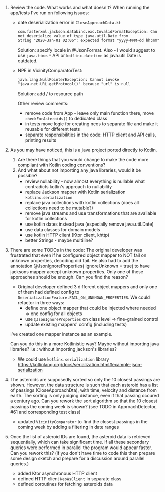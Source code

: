 1. Review the code. What works and what doesn't?
   When running the app/tests I've run on following issues:
   * date deserialization error in `CloseApproachData.kt`
     ```
     com.fasterxml.jackson.databind.exc.InvalidFormatException: Can not deserialize value of type java.util.Date from
     String "2020-Jan-01 02:06": expected format "yyyy-MMM-dd hh:mm"
     ```

     Solution: specify locale in @JsonFormat. Also - I would suggest to use `java.time.*` API or `kotlinx-datetime` as
     java.util.Date is outdated.
   * NPE in VicinityComparatorTest:
     ```
     java.lang.NullPointerException: Cannot invoke "java.net.URL.getProtocol()" because "url" is null
     ```
     Solution: add / to resource path

     Other review comments:
      * remove code from App - leave only main function there, move `checkForAsteroids()` to dedicated class
      * in tests move logic for creating neos to separate file and make it reusable for different tests
      * separate responsibilities in the code: HTTP client and API calls, printing results

2. As you may have noticed, this is a java project ported directly to Kotlin.
   1. Are there things that you would change to make the code more compliant with Kotlin coding conventions?
   2. And what about not importing any java libraries, would it be possible?
      * review nullability - now almost everything is nullable what contradicts kotlin's approach to nullability
      * replace Jackson mapper with Kotlin serialization `kotlinx.serialization`
      * replace java collections with kotlin collections (does all collections need to be mutable?)
      * remove java streams and use transformations that are available for kotlin collections
      * use kotlin dates instead java (especially remove java.util.Date)
      * use data classes for domain models
      * use kotlin HTTP client (Ktor client, khttp)
      * better Strings - maybe multiline?

3. There are some TODOs in the code: The original developer was frustrated that even if he configured object mapper to
   NOT fail on unknown properties, decoding did fail. He also had to add the annotation @JsonIgnoreProperties(
   ignoreUnknown = true) to have jacksons mapper accept unknown properties. Only one of these approaches should be
   enough. Can you find the reason?
   * Original developer defined 3 different object mappers and only one of them had defined config
     to `DeserializationFeature.FAIL_ON_UNKNOWN_PROPERTIES`. We could refactor in three ways:
      * define one object mapper that could be injected where needed => one config for all objects
      * use `@JsonIgnoreProperties` on class level => fine-grained control
      * update existing mappers' config (including tests)

   I've created one mapper instance as an example.

   Can you do this in a more Kotlinistic way? Maybe without importing java libraries? I.e.: without importing jackson's
   libraries?
   * We could use `kotlinx.serialization` library
     https://kotlinlang.org/docs/serialization.html#example-json-serialization
4. The asteroids are supposedly sorted so only the 10 closest passings are shown. However, the data structure is such
   that each asteroid has a list of passings (CloseApproachDta), with time, velocity and distance from earth. The
   sorting is only judging distance, even if that passing occured a century ago. Can you rework the sort algorithm so
   that the 10 closest passings the coming week is shown? (see TODO in ApproachDetector, #61 and corresponding test
   class)
   * updated `VicinityComparator` to find the closest passings in the coming week by adding a filtering in date ranges

5. Once the list of asteroid IDs are found, the asteroid data is retrieved sequentially, which can take significant
   time. If all these secondary queries were performed in parallel the program would appear faster. Can you rework
   this? (if you don't have time to code this then prepare some design sketch and prepare for a discussion around
   parallel queries.)
   * added Ktor asynchronous HTTP client
   * defined HTTP client `NeoWsClient` in separate class
   * defined coroutines for fetching asteroids data

      

